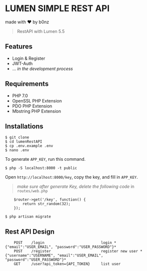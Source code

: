 # LUMEN SIMPLE REST API
made with :heart: by b0nz
> RestAPI with Lumen 5.5

## Features
* Login & Register
* JWT-Auth
* ... *in the development process*


## Requirements
* PHP 7.0
* OpenSSL PHP Extension
* PDO PHP Extension
* Mbstring PHP Extension


## Installations
```
$ git clone 
$ cd lumenRestAPI
$ cp .env.example .env
$ nano .env
```

To generate `APP_KEY`, run this command.
```
$ php -S localhost:8000 -t public
```
Open `http://localhost:8000/key`, copy the key, and fill in `APP_KEY`.
> *make sure after generate Key, delete the following code* in `routes/web.php`
```
    $router->get('/key', function() {
        return str_random(32);
    });
```

```
$ php artisan migrate
```

## Rest API Design
```
    POST    /login                          login *{"email":"USER_EMAIL", "password":"USER_PASSWORD"}*
    POST    /register                       register new user *{"username":"USERNAME", "email":"USER_EMAIL", "password":"USER_PASSWORD"}*
    GET     /user?api_token={API_TOKEN}     list user
```

